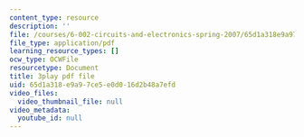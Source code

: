 ```yaml
---
content_type: resource
description: ''
file: /courses/6-002-circuits-and-electronics-spring-2007/65d1a318e9a97ce5e0d016d2b48a7efd_2SwT6JnfCq8.pdf
file_type: application/pdf
learning_resource_types: []
ocw_type: OCWFile
resourcetype: Document
title: 3play pdf file
uid: 65d1a318-e9a9-7ce5-e0d0-16d2b48a7efd
video_files:
  video_thumbnail_file: null
video_metadata:
  youtube_id: null
---
```

